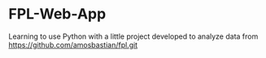 # FPL-Web-App
Learning to use Python with a little project developed to analyze data from https://github.com/amosbastian/fpl.git
